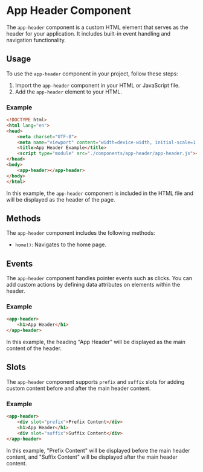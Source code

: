 # App Header Component

The `app-header` component is a custom HTML element that serves as the header for your application. It includes built-in event handling and navigation functionality.

## Usage

To use the `app-header` component in your project, follow these steps:

1. Import the `app-header` component in your HTML or JavaScript file.
2. Add the `app-header` element to your HTML.

### Example

```html
<!DOCTYPE html>
<html lang="en">
<head>
    <meta charset="UTF-8">
    <meta name="viewport" content="width=device-width, initial-scale=1.0">
    <title>App Header Example</title>
    <script type="module" src="./components/app-header/app-header.js"></script>
</head>
<body>
    <app-header></app-header>
</body>
</html>
```

In this example, the `app-header` component is included in the HTML file and will be displayed as the header of the page.

## Methods

The `app-header` component includes the following methods:

- `home()`: Navigates to the home page.

## Events

The `app-header` component handles pointer events such as clicks. You can add custom actions by defining data attributes on elements within the header.

### Example

```html
<app-header>
    <h1>App Header</h1>
</app-header>
```

In this example, the heading "App Header" will be displayed as the main content of the header.

## Slots

The `app-header` component supports `prefix` and `suffix` slots for adding custom content before and after the main header content.

### Example

```html
<app-header>
    <div slot="prefix">Prefix Content</div>
    <h1>App Header</h1>
    <div slot="suffix">Suffix Content</div>
</app-header>
```

In this example, "Prefix Content" will be displayed before the main header content, and "Suffix Content" will be displayed after the main header content.
